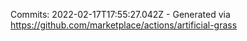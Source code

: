 Commits: 2022-02-17T17:55:27.042Z - Generated via https://github.com/marketplace/actions/artificial-grass
<br>
